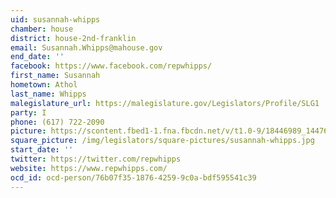 ```yaml
---
uid: susannah-whipps
chamber: house
district: house-2nd-franklin
email: Susannah.Whipps@mahouse.gov
end_date: ''
facebook: https://www.facebook.com/repwhipps/
first_name: Susannah
hometown: Athol
last_name: Whipps
malegislature_url: https://malegislature.gov/Legislators/Profile/SLG1
party: I
phone: (617) 722-2090
picture: https://scontent.fbed1-1.fna.fbcdn.net/v/t1.0-9/18446989_1447673728630889_1103672997205063731_n.jpg?_nc_cat=105&_nc_ht=scontent.fbed1-1.fna&oh=6b4481706c0312f6546d24e0ff937caf&oe=5CD29F91
square_picture: /img/legislators/square-pictures/susannah-whipps.jpg
start_date: ''
twitter: https://twitter.com/repwhipps
website: https://www.repwhipps.com/
ocd_id: ocd-person/76b07f35-1876-4259-9c0a-bdf595541c39
---
```

